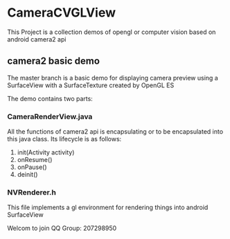 # CameraCVGLView

This Project is a collection demos of opengl or computer vision based on android camera2 api 

## camera2 basic demo 
The master branch is a basic demo for displaying camera preview using a SurfaceView with a SurfaceTexture created by OpenGL ES

The demo contains two parts:

### CameraRenderView.java

All the functions of camera2 api is encapsulating or to be encapsulated into this java class.
Its lifecycle is as follows:

1. init(Activity activity)
2. onResume()
3. onPause()
4. deinit()



### NVRenderer.h

This file implements a gl environment for rendering things into android SurfaceView


Welcom to join QQ Group: 207298950

